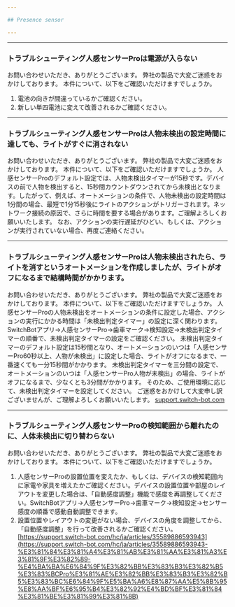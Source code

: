 ```yaml
---

## Presence sensor

---
```


---
### トラブルシューティング人感センサーProは電源が入らない

お問い合わせいただき、ありがとうございます。
弊社の製品で大変ご迷惑をおかけしております。
本件について、以下をご確認いただけますでしょうか。
1. 電池の向きが間違っているかご確認ください。
2. 新しい単四電池に変えて改善されるかご確認ください。


---
### トラブルシューティング人感センサーProは人物未検出の設定時間に達しても、ライトがすぐに消されない

お問い合わせいただき、ありがとうございます。
弊社の製品で大変ご迷惑をおかけしております。
本件について、以下をご確認いただけますでしょうか。
人感センサーProのデフォルト設定では、人物未検出タイマーが15秒です。デバイスの前で人物を検出すると、15秒間カウントダウンされてから未検出となります。したがって、例えば、オートメーションの条件で、人物未検出の設定時間は1分間の場合、最短で1分15秒後にライトのアクションがトリガーされます。ネットワーク接続の原因で、さらに時間を要する場合があります。ご理解よろしくお願いいたします。
なお、アクションの実行遅延がひどい、もしくは、アクションが実行されていない場合、再度ご連絡ください。


---
### トラブルシューティング人感センサーProは人物未検出されたら、ライトを消すというオートメーションを作成しましたが、ライトがオフになるまで結構時間がかかります。

お問い合わせいただき、ありがとうございます。
弊社の製品で大変ご迷惑をおかけしております。
本件について、以下をご確認いただけますでしょうか。
人感センサーProの人物未検出をオートメーションの条件に設定した場合、アクションの実行にかかる時間は「未検出判定タイマー」の設定に深く関わります。SwitchBotアプリ→人感センサーPro→歯車マーク→検知設定→未検出判定タイマーの順番で、未検出判定タイマーの設定をご確認ください。
未検出判定タイマーのデフォルト設定は15秒間となり、オートメーションのいつは「人感センサーPro60秒以上、人物が未検出」に設定した場合、ライトがオフになるまで、一番速くても一分15秒間がかかります。
未検出判定タイマーを三分間の設定で、オートメーションのいつは「人感センサーPro人物が未検出」の場合、ライトがオフになるまで、少なくとも3分間がかかります。
そのため、ご使用環境に応じて、未検出判定タイマーを設定してください。
ご迷惑をおかけして大変申し訳ございませんが、ご理解よろしくお願いいたします。
[support.switch-bot.com](https://support.switch-bot.com/hc/ja/articles/35589869028887-%E4%BA%BA%E6%84%9F%E3%82%BB%E3%83%B3%E3%82%B5%E3%83%BCPro%E3%81%AE%E6%9C%AA%E6%A4%9C%E5%87%BA%E5%88%A4%E5%AE%9A%E3%82%BF%E3%82%A4%E3%83%9E%E3%83%BC%E3%81%A8%E3%81%AF%E3%81%AA%E3%82%93%E3%81%A7%E3%81%97%E3%82%87%E3%81%86%E3%81%8B)


---
### トラブルシューティング人感センサーProの検知範囲から離れたのに、人体未検出に切り替わらない

お問い合わせいただき、ありがとうございます。
弊社の製品で大変ご迷惑をおかけしております。
本件について、以下をご確認いただけますでしょうか。
1. 人感センサーProの設置位置を変えたか、もしくは、デバイスの検知範囲内に家電や家具を増えたかご確認ください。デバイスの設置位置や部屋のレイアウトを変更した場合は、「自動感度調整」機能で感度を再調整してください。SwitchBotアプリ→人感センサーPro→歯車マーク→検知設定→センサー感度の順番で感動自動調整できます。
2. 設置位置やレイアウトの変更がない場合、デバイスの角度を調整してから、「自動感度調整」を行って改善されるかご確認ください。
[https://support.switch-bot.com/hc/ja/articles/35589886593943](https://support.switch-bot.com/hc/ja/articles/35589886593943-%E3%81%84%E3%81%A4%E3%81%AB%E3%81%AA%E3%81%A3%E3%81%9F%E3%82%89-%E4%BA%BA%E6%84%9F%E3%82%BB%E3%83%B3%E3%82%B5%E3%83%BCPro%E3%81%AE%E3%82%BB%E3%83%B3%E3%82%B5%E3%83%BC%E6%84%9F%E5%BA%A6%E8%87%AA%E5%8B%95%E8%AA%BF%E6%95%B4%E3%82%92%E4%BD%BF%E3%81%84%E3%81%BE%E3%81%99%E3%81%8B)









